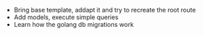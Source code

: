 * Bring base template, addapt it and try to recreate the root route
* Add models, execute simple queries
* Learn how the golang db migrations work